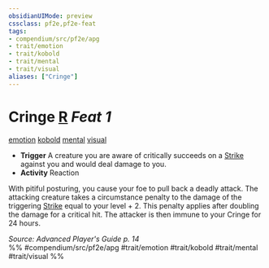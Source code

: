```yaml
---
obsidianUIMode: preview
cssclass: pf2e,pf2e-feat
tags:
- compendium/src/pf2e/apg
- trait/emotion
- trait/kobold
- trait/mental
- trait/visual
aliases: ["Cringe"]
---
```

# Cringe  [R](rules/core-rulebook/chapter-9-playing-the-game.md#Actions "Reaction") *Feat 1*  
[emotion](rules/traits/emotion.md "Emotion Effect Trait")  [kobold](rules/traits/kobold-b1.md "Kobold Ancestry & Heritage Trait")  [mental](rules/traits/mental.md "Mental Effect Trait")  [visual](rules/traits/visual.md "Visual Effect Trait")  

- **Trigger** A creature you are aware of critically succeeds on a [Strike](rules/actions/strike.md) against you and would deal damage to you.
- **Activity** Reaction

With pitiful posturing, you cause your foe to pull back a deadly attack. The attacking creature takes a circumstance penalty to the damage of the triggering [Strike](rules/actions/strike.md) equal to your level + 2. This penalty applies after doubling the damage for a critical hit. The attacker is then immune to your Cringe for 24 hours.

*Source: Advanced Player's Guide p. 14*  
%% #compendium/src/pf2e/apg #trait/emotion #trait/kobold #trait/mental #trait/visual %%